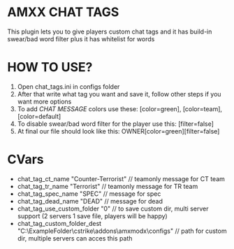 # AMXX CHAT TAGS
This plugin lets you to give players custom chat tags and it has build-in swear/bad word filter plus it has whitelist for words

# HOW TO USE?
1. Open chat_tags.ini in configs folder
2. After that write what tag you want and save it, follow other steps if you want more options
3. To add *CHAT MESSAGE* colors use these: [color=green], [color=team], [color=default]
4. To disable swear/bad word filter for the player use this: [filter=false]
5. At final our file should look like this: OWNER[color=green][filter=false]

# CVars
- chat_tag_ct_name "Counter-Terrorist" // teamonly message for CT team
- chat_tag_tr_name "Terrorist" // teamonly message for TR team
- chat_tag_spec_name "SPEC" // message for spec
- chat_tag_dead_name "DEAD" // message for dead
- chat_tag_use_custom_folder "0" // to save custom dir, multi server support (2 servers 1 save file, players will be happy)
- chat_tag_custom_folder_dest "C:\ExampleFolder\cstrike\addons\amxmodx\configs" // path for custom dir, multiple servers can acces this path
